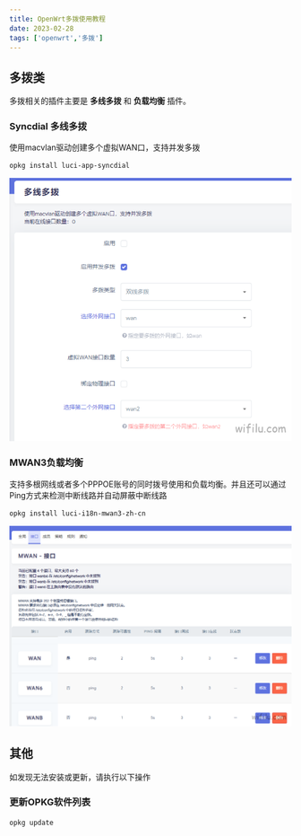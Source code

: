 ```yaml
---
title: OpenWrt多拨使用教程  
date: 2023-02-28  
tags: ['openwrt','多拨']  
---
```

## 多拨类
多拨相关的插件主要是 **多线多拨** 和 **负载均衡** 插件。
<!-- more -->
### Syncdial **多线多拨**

使用macvlan驱动创建多个虚拟WAN口，支持并发多拨
```bash
opkg install luci-app-syncdial
```

<img src="https://raw.githubusercontent.com/almightyYantao/blog-img/master/202302281925038.png"/>

### MWAN3负载均衡

支持多根网线或者多个PPPOE账号的同时拨号使用和负载均衡。并且还可以通过Ping方式来检测中断线路并自动屏蔽中断线路
```bash
opkg install luci-i18n-mwan3-zh-cn
```
<img src="https://raw.githubusercontent.com/almightyYantao/blog-img/master/202302281926379.png"/>

## 其他

如发现无法安装或更新，请执行以下操作
### 更新OPKG软件列表
```bash
opkg update
```